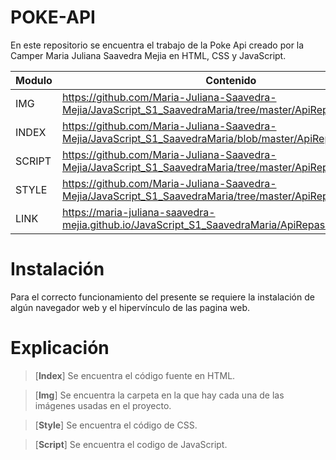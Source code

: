 # POKE-API

En este repositorio se encuentra el trabajo de la Poke Api creado por la Camper Maria Juliana Saavedra Mejia en HTML, CSS y JavaScript.

| Modulo | Contenido |
|--|--|
| IMG |https://github.com/Maria-Juliana-Saavedra-Mejia/JavaScript_S1_SaavedraMaria/tree/master/ApiRepaso/img|
| INDEX |https://github.com/Maria-Juliana-Saavedra-Mejia/JavaScript_S1_SaavedraMaria/blob/master/ApiRepaso/index.html|
| SCRIPT |https://github.com/Maria-Juliana-Saavedra-Mejia/JavaScript_S1_SaavedraMaria/tree/master/ApiRepaso/script|
| STYLE |https://github.com/Maria-Juliana-Saavedra-Mejia/JavaScript_S1_SaavedraMaria/tree/master/ApiRepaso/style|
| LINK |https://maria-juliana-saavedra-mejia.github.io/JavaScript_S1_SaavedraMaria/ApiRepaso/|


# **Instalación**

Para el correcto funcionamiento del presente se requiere la instalación de algún navegador web y el hipervínculo de las pagina web.

# **Explicación**

> [**Index**]
Se encuentra el código fuente en HTML.

> [**Img**]
Se encuentra la carpeta en la que hay cada una de las imágenes usadas en el proyecto.

> [**Style**]
Se encuentra el código de CSS.

> [**Script**]
Se encuentra el codigo de JavaScript.